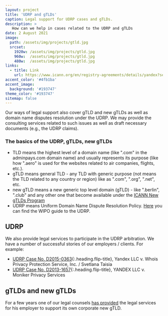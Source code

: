```yaml
---
layout: project
title: 'UDRP and gTLDs'
caption: Legal support for UDRP cases and gTLDs.
description: >
   How can we help in cases related to the UDRP and gTLDs  
date: 2 August 2021
image: 
  path: /assets/img/projects/gtld.jpg
  srcset: 
    1920w: /assets/img/projects/gtld.jpg
    960w:  /assets/img/projects/gtld.jpg
    480w:  /assets/img/projects/gtld.jpg
links:
  - title: Link
    url: https://www.icann.org/en/registry-agreements/details/yandex?section=agreement
accent_color: '#4fb1ba'
accent_image:
  background: '#193747'
theme_color: '#193747'
sitemap: false
---
```


Our ways of legal support also cover gTLD and new gTLDs as well as domain name disputes resolution under the UDRP. We may provide the consulting services related to such issues as well as draft necessary documents (e.g., the UDRP claims).


### The basics of the UDRP, gTLDs, new gTLDs

* TLD means the highest level of a domain name (like ".com" in the adminpays.com domain name) and usually represents its purpose (like how ".aero" is used for the websites related to air companies, flights, etc.). 
* gTLD means general TLD - any TLD with generic purpose (not means the TLD related to any country or region) like as ".com", ".org", ".net", etc.
* new gTLD means a new generic top level domain (gTLD) - like ".berlin", ".club" and any other one that become available under the [ICANN New gTLDs Program](https://newgtlds.icann.org/en/)
* UDRP means Uniform Domain Name Dispute Resolution Policy. [Here](https://www.wipo.int/amc/en/domains/guide/) you can find the WIPO guide to the UDRP.

## UDRP

We also provide legal services to participate in the UDRP arbitration. We have a number of successful stories of our employers / clients. For example:
* [UDRP Case No. D2015-0363](../../blog/example/2021-07-27-udrp-d2015-0363){:.heading.flip-title}, Yandex LLC v. Whois Privacy Protection Service, Inc. / Svetlana Taisia 
* [UDRP Case No. D2013-1657](../../blog/example/2021-07-23-udrp-d2013-1657){:.heading.flip-title}, YANDEX LLC v. Moniker Privacy Services 

## gTLDs and new gTLDs

For a few years one of our legal counsels [has provided](https://itp.cdn.icann.org/en/files/registry-agreements/yandex/yandex-contacts-16jul14-en.pdf) the legal services for his employer to support its own corporate new gTLD.

